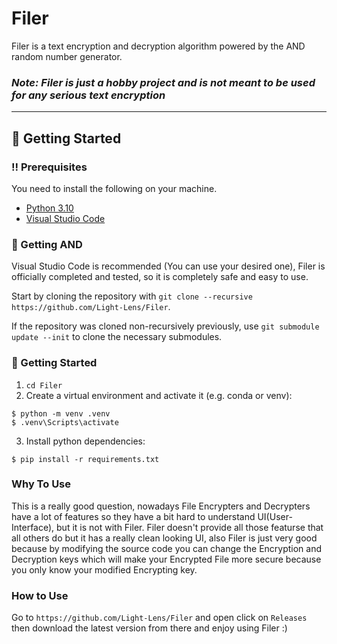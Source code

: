 # Filer
Filer is a text encryption and decryption algorithm powered by the AND random number generator.

### ***Note: Filer is just a hobby project and is not meant to be used for any serious text encryption***

***

## :toolbox: Getting Started
### :bangbang: Prerequisites
You need to install the following on your machine.
- [Python 3.10](https://www.python.org/downloads/release/python-3109/)
- [Visual Studio Code](https://code.visualstudio.com/)

### :pencil: Getting AND
Visual Studio Code is recommended (You can use your desired one), Filer is officially completed and tested, so it is completely safe and easy to use.

Start by cloning the repository with `git clone --recursive https://github.com/Light-Lens/Filer`.

If the repository was cloned non-recursively previously, use `git submodule update --init` to clone the necessary submodules.

### :pencil: Getting Started
1. `cd Filer`
2. Create a virtual environment and activate it (e.g. conda or venv):
```console
$ python -m venv .venv
$ .venv\Scripts\activate
```
3. Install python dependencies:
```console
$ pip install -r requirements.txt
```

### Why To Use
This is a really good question, nowadays File Encrypters and Decrypters have a lot of features so they have a bit hard to understand UI(User-Interface), but it is not with Filer. Filer doesn't provide all those featurse that all others do but it has a really clean looking UI, also Filer is just very good because by modifying the source code you can change the Encryption and Decryption keys which will make your Encrypted File more secure because you only know your modified Encrypting key.

### How to Use
Go to `https://github.com/Light-Lens/Filer` and open click on `Releases` then download the latest version from there and enjoy using Filer :)
